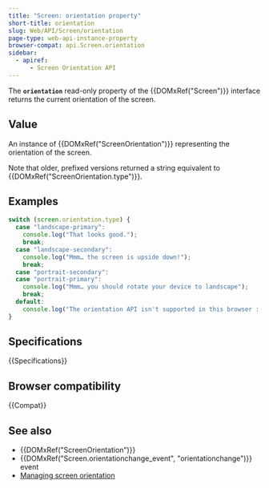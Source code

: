 ```yaml
---
title: "Screen: orientation property"
short-title: orientation
slug: Web/API/Screen/orientation
page-type: web-api-instance-property
browser-compat: api.Screen.orientation
sidebar:
  - apiref:
      - Screen Orientation API
---
```


The **`orientation`** read-only property of the
{{DOMxRef("Screen")}} interface returns the current orientation of the screen.

## Value

An instance of {{DOMxRef("ScreenOrientation")}} representing the orientation of the
screen.

Note that older, prefixed versions returned a string equivalent to
{{DOMxRef("ScreenOrientation.type")}}.

## Examples

```js
switch (screen.orientation.type) {
  case "landscape-primary":
    console.log("That looks good.");
    break;
  case "landscape-secondary":
    console.log("Mmm… the screen is upside down!");
    break;
  case "portrait-secondary":
  case "portrait-primary":
    console.log("Mmm… you should rotate your device to landscape");
    break;
  default:
    console.log("The orientation API isn't supported in this browser :(");
}
```

## Specifications

{{Specifications}}

## Browser compatibility

{{Compat}}

## See also

- {{DOMxRef("ScreenOrientation")}}
- {{DOMxRef("Screen.orientationchange_event", "orientationchange")}} event
- [Managing screen orientation](/en-US/docs/Web/API/CSS_Object_Model/Managing_screen_orientation)
